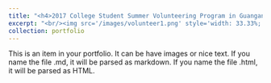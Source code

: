 ```yaml
---
title: "<h4>2017 College Student Summer Volunteering Program in Guangan</h4>"
excerpt: "<br/><img src='/images/volunteer1.png' style='width: 33.33%;' /><img src='/images/volunteer2.png' style='width: 33.33%;' /><img src='/images/volunteer3.png' style='width: 33.33%;' />"
collection: portfolio
---
```


This is an item in your portfolio. It can be have images or nice text. If you name the file .md, it will be parsed as markdown. If you name the file .html, it will be parsed as HTML. 
